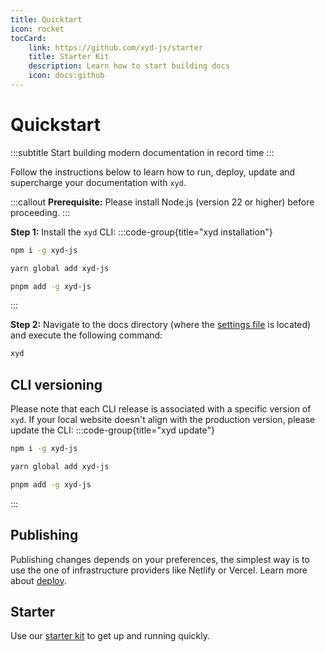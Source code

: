 ```yaml
---
title: Quicktart
icon: rocket
tocCard: 
    link: https://github.com/xyd-js/starter
    title: Starter Kit
    description: Learn how to start building docs
    icon: docs:github
---
```


# Quickstart
:::subtitle
Start building modern documentation in record time
:::

Follow the instructions below to learn how to run, deploy, update and supercharge your documentation with `xyd`.

:::callout
**Prerequisite:** Please install Node.js (version 22 or higher) before proceeding.
:::

<!-- <UnderlineNav value={activeTab}>
    <UnderlineNav.Item value="cli" href="#cli">
        CLI
    </UnderlineNav.Item>
    <UnderlineNav.Item value="code" href="#code">
        Code
    </UnderlineNav.Item>
</UnderlineNav>  -->

**Step 1:** Install the <code>xyd</code> CLI:
:::code-group{title="xyd installation"}
```bash npm
npm i -g xyd-js
```

```bash yarn
yarn global add xyd-js
```

```bash pnpm
pnpm add -g xyd-js
```
:::

**Step 2:** Navigate to the docs directory (where the [settings file](/docs/guides/settings) is located) and execute the following command:
```bash
xyd
```

## CLI versioning
Please note that each CLI release is associated with a specific version of <code>xyd</code>.
If your local website doesn't align with the production version, please update the CLI:
:::code-group{title="xyd update"}
```bash npm
npm i -g xyd-js
```

```bash yarn
yarn global add xyd-js
```

```bash pnpm
pnpm add -g xyd-js
```
:::

## Publishing
Publishing changes depends on your preferences, the simplest way is to
use the one of infrastructure providers like Netlify or Vercel.
Learn more about [deploy](/docs/guides/deploy).

## Starter
Use our [starter kit](https://github.com/xyd-js/starter) to get up and running quickly.